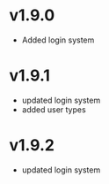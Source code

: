 # v1.9.0

- Added login system

# v1.9.1

- updated login system
- added user types

# v1.9.2

- updated login system
